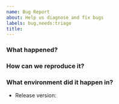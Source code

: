 ```yaml
---
name: Bug Report
about: Help us diagnose and fix bugs
labels: bug,needs:triage
title: 
---
```

<!--
Thank you for helping to improve the code in this repo!

Please be sure to search for open issues before raising a new one. We use issues
for bug reports and feature requests.
-->

### What happened?
<!--
Please let us know what behaviour you expected and how what you observerd
diverged from that behaviour.
-->


### How can we reproduce it?
<!--
Help us to reproduce your bug as succinctly and precisely as possible. Artifacts
such as example manifests or a script that triggers the issue are highly
appreciated!
-->

### What environment did it happen in?

* Release version:

<!--
Include at least the version or commit of extensions-migration you were running.
Consider also including your:

* Cloud provider or hardware configuration
* Kubernetes version (use `kubectl version`)
* Kubernetes distribution (e.g. Tectonic, GKE, OpenShift)
* OS (e.g. from /etc/os-release)
* Kernel (e.g. `uname -a`)
-->
